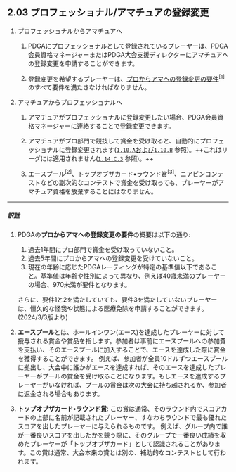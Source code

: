 ## 2.03 プロフェッショナル/アマチュアの登録変更

1. プロフェッショナルからアマチュアへ

    1. PDGAにプロフェッショナルとして登録されているプレーヤーは、PDGA会員資格マネージャーまたはPDGA大会支援ディレクターにアマチュアへの登録変更を申請することができます。

    1. 登録変更を希望するプレーヤーは、[プロからアマへの登録変更の要件](https://www.pdga.com/reclassification)<sup>[1]</sup>のすべて要件を満たさなければなりません。

1. アマチュアからプロフェッショナルへ

    1. アマチュアがプロフェッショナルに登録変更したい場合、PDGA会員資格マネージャーに連絡することで登録変更できます。

    1. アマチュアがプロ部門で競技して賞金を受け取ると、自動的にプロフェッショナルに登録変更されます([`1.10.A`および`1.10.B`]() 参照)。++これはリーグには適用されません([`1.14.C.3`]() 参照)。++

    1. エースプール<sup>[2]</sup>、トップオブザカード•ラウンド賞<sup>[3]</sup>、ニアピンコンテストなどの副次的なコンテストで賞金を受け取っても、プレーヤーがアマチュア資格を放棄することにはなりません。

---
##### 訳註

1. PDGAの**プロからアマへの登録変更の要件**の概要は以下の通り:
    1. 過去1年間にプロ部門で賞金を受け取っていないこと。
    2. 過去5年間にプロからアマへの登録変更を受けていないこと。
    3. 現在の年齢に応じたPDGAレーティングが特定の基準値以下であること。基準値は年齢や性別によって異なり、例えば40歳未満のプレーヤーの場合、970未満が要件となります。

    さらに、要件1と2を満たしていても、要件3を満たしていないプレーヤーは、恒久的な怪我や状態による医療免除を申請することができます。
    (2024/3/3版より)

2. **エースプール**とは、ホールインワン(エース)を達成したプレーヤーに対して授与される賞金や賞品を指します。参加者は事前にエースプールへの参加費を支払い、そのエースプールに加入することで、エースを達成した際に賞金を獲得することができます。
例えば、参加者が全員10ドルずつエースプールに拠出し、大会中に誰かがエースを達成すれば、そのエースを達成したプレーヤーがプールの賞金を受け取ることになります。もしエースを達成するプレーヤーがいなければ、プールの賞金は次の大会に持ち越されるか、参加者に返金される場合もあります。

3. **トップオブザカード•ラウンド賞**:
この賞は通常、そのラウンド内でスコアカードの上部に名前が記載されたプレーヤー、すなわちラウンドで最も優れたスコアを出したプレーヤーに与えられるものです。
例えば、グループ内で誰が一番良いスコアを出したかを競う際に、そのグループで一番良い成績を収めたプレーヤーが「トップオブザカード」として認識されることがあります。この賞は通常、大会本来の賞とは別の、補助的なコンテストとして行われます。
